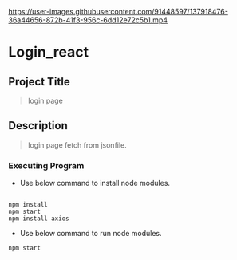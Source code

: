 

https://user-images.githubusercontent.com/91448597/137918476-36a44656-872b-41f3-956c-6dd12e72c5b1.mp4

# Login_react

## Project Title

>login page

## Description

> login page fetch from jsonfile.

### Executing Program

- Use below command to install node modules.

~~~ frontend 

npm install
npm start
npm install axios

~~~
- Use below command to run node modules.

~~~
npm start
